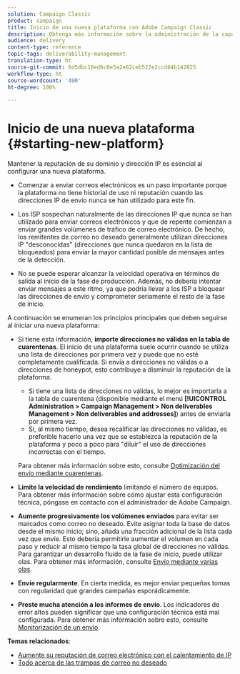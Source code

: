 ```yaml
---
solution: Campaign Classic
product: campaign
title: Inicio de una nueva plataforma con Adobe Campaign Classic
description: Obtenga más información sobre la administración de la capacidad de envío al iniciar una nueva plataforma con Adobe Campaign Classic.
audience: delivery
content-type: reference
topic-tags: deliverability-management
translation-type: ht
source-git-commit: 6d5dbc16ed6c6e5a2e62ceb522e2ccd64b142825
workflow-type: ht
source-wordcount: '490'
ht-degree: 100%

---
```



# Inicio de una nueva plataforma {#starting-new-platform}

Mantener la reputación de su dominio y dirección IP es esencial al configurar una nueva plataforma.

* Comenzar a enviar correos electrónicos es un paso importante porque la plataforma no tiene historial de uso ni reputación cuando las direcciones IP de envío nunca se han utilizado para este fin.

* Los ISP sospechan naturalmente de las direcciones IP que nunca se han utilizado para enviar correos electrónicos y que de repente comienzan a enviar grandes volúmenes de tráfico de correo electrónico. De hecho, los remitentes de correo no deseado generalmente utilizan direcciones IP &quot;desconocidas&quot; (direcciones que nunca quedaron en la lista de bloqueados) para enviar la mayor cantidad posible de mensajes antes de la detección.

* No se puede esperar alcanzar la velocidad operativa en términos de salida al inicio de la fase de producción. Además, no debería intentar enviar mensajes a este ritmo, ya que podría llevar a los ISP a bloquear las direcciones de envío y comprometer seriamente el resto de la fase de inicio.

A continuación se enumeran los principios principales que deben seguirse al iniciar una nueva plataforma:

* Si tiene esta información, **importe direcciones no válidas en la tabla de cuarentenas**.
El inicio de una plataforma suele ocurrir cuando se utiliza una lista de direcciones por primera vez y puede que no esté completamente cualificada. Si envía a direcciones no válidas o a direcciones de honeypot, esto contribuye a disminuir la reputación de la plataforma.

   * Si tiene una lista de direcciones no válidas, lo mejor es importarla a la tabla de cuarentena (disponible mediante el menú **[!UICONTROL Administration > Campaign Management > Non deliverables Management > Non deliverables and addresses]**) antes de enviarla por primera vez.
   * Si, al mismo tiempo, desea recalificar las direcciones no válidas, es preferible hacerlo una vez que se establezca la reputación de la plataforma y poco a poco para &quot;diluir&quot; el uso de direcciones incorrectas con el tiempo.

   Para obtener más información sobre esto, consulte [Optimización del envío mediante cuarentenas](../../delivery/using/understanding-quarantine-management.md#optimizing-your-delivery-through-quarantines).
* **Limite la velocidad de rendimiento** limitando el número de equipos. Para obtener más información sobre cómo ajustar esta configuración técnica, póngase en contacto con el administrador de Adobe Campaign.
* **Aumente progresivamente los volúmenes enviados** para evitar ser marcados como correo no deseado. Evite asignar toda la base de datos desde el mismo inicio; sino, añada una fracción adicional de la lista cada vez que envíe. Esto debería permitirle aumentar el volumen en cada paso y reducir al mismo tiempo la tasa global de direcciones no válidas. Para garantizar un desarrollo fluido de la fase de inicio, puede utilizar olas. Para obtener más información, consulte [Envío mediante varias olas](../../delivery/using/steps-sending-the-delivery.md#sending-using-multiple-waves).
* **Envíe regularmente**. En cierta medida, es mejor enviar pequeñas tomas con regularidad que grandes campañas esporádicamente.
* **Preste mucha atención a los informes de envío**. Los indicadores de error altos pueden significar que una configuración técnica está mal configurada. Para obtener más información sobre esto, consulte [Monitorización de un envío](../../delivery/using/about-delivery-monitoring.md).

**Temas relacionados**:
* [Aumente su reputación de correo electrónico con el calentamiento de IP](https://helpx.adobe.com/es/campaign/kb/increase-email-rep-ip-warming.html)
* [Todo acerca de las trampas de correo no deseado](https://helpx.adobe.com/es/campaign/kb/spam-traps.html)